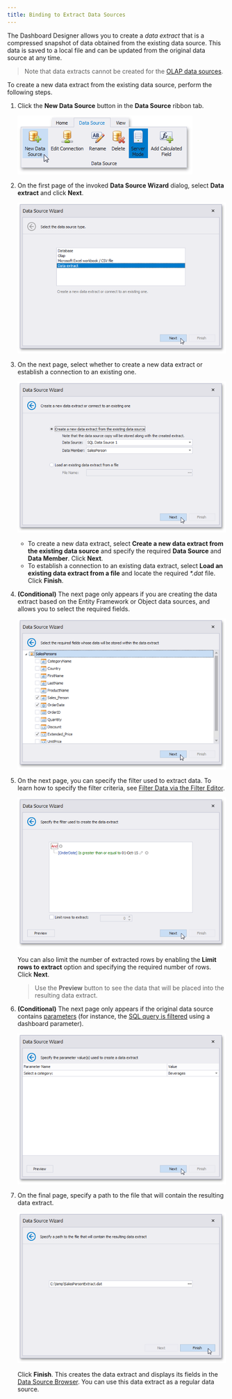 ```yaml
---
title: Binding to Extract Data Sources
---
```

The Dashboard Designer allows you to create a _data extract_ that is a compressed snapshot of data obtained from the existing data source. This data is saved to a local file and can be updated from the original data source at any time.

> Note that data extracts cannot be created for the [OLAP data sources](../../../../dashboard-for-desktop/articles/dashboard-designer/providing-data/connecting-to-olap-cubes.md).

To create a new data extract from the existing data source, perform the following steps.
1. Click the **New Data Source** button in the **Data Source** ribbon tab.
	
	![NewDataSourceButtonRibbon(Extract)](../../../images/Img123128.png)
2. On the first page of the invoked **Data Source Wizard** dialog, select **Data extract** and click **Next**.
	
	![DataSourceWizard_Extract](../../../images/Img123129.png)
3. On the next page, select whether to create a new data extract or establish a connection to an existing one.
	
	![DataSourceWizard_Extract_NewOrExisting](../../../images/Img123130.png)
	* To create a new data extract, select **Create a new data extract from the existing data source** and specify the required **Data Source** and **Data Member**. Click **Next**.
	* To establish a connection to an existing data extract, select **Load an existing data extract from a file** and locate the required _*.dat_ file. Click **Finish**.
4. **(Conditional)** The next page only appears if you are creating the data extract based on the Entity Framework or Object data sources, and allows you to select the required fields.
	
	![DataSourceWizard_Extract_SelectFields](../../../images/Img123955.png)
5. On the next page, you can specify the filter used to extract data. To learn how to specify the filter criteria, see [Filter Data via the Filter Editor](../../../../dashboard-for-desktop/articles/filter-editor/filter-data-via-the-filter-editor.md).
	
	![DataSourceWizard_Extract_FilterData](../../../images/Img123131.png)
	
	You can also limit the number of extracted rows by enabling the **Limit rows to extract** option and specifying the required number of rows. Click **Next**.
	
	> Use the **Preview** button to see the data that will be placed into the resulting data extract.
6. **(Conditional)** The next page only appears if the original data source contains [parameters](../../../../dashboard-for-desktop/articles/dashboard-designer/data-analysis/using-dashboard-parameters.md) (for instance, the [SQL query is filtered](../../../../dashboard-for-desktop/articles/dashboard-designer/working-with-data/filter-queries.md) using a dashboard parameter).
	
	![DataSourceWizard_Extract_SpecifyParameterValues](../../../images/Img124257.png)
7. On the final page, specify a path to the file that will contain the resulting data extract.
	
	![DataSourceWizard_Extract_Finish](../../../images/Img123132.png)
	
	Click **Finish**. This creates the data extract and displays its fields in the [Data Source Browser](../../../../dashboard-for-desktop/articles/dashboard-designer/ui-elements/data-source-browser.md). You can use this data extract as a regular data source.